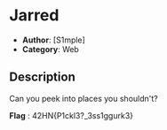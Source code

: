 # Jarred
- **Author**: [S1mple]
- **Category**: Web
## Description
Can you peek into places you shouldn't?

**Flag** : 42HN{P1ckl3?_3ss1ggurk3}
